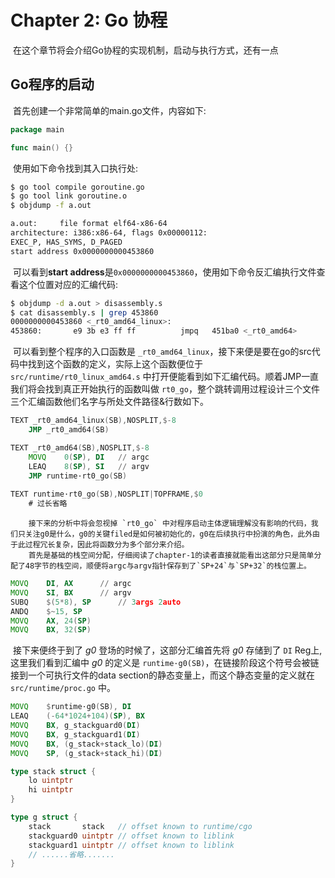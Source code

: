 # Chapter 2: Go 协程

​		在这个章节将会介绍Go协程的实现机制，启动与执行方式，还有一点

## Go程序的启动

​		首先创建一个非常简单的main.go文件，内容如下:

```go
package main

func main() {}
```

​		使用如下命令找到其入口执行处:

```bash
$ go tool compile goroutine.go
$ go tool link goroutine.o
$ objdump -f a.out

a.out:     file format elf64-x86-64
architecture: i386:x86-64, flags 0x00000112:
EXEC_P, HAS_SYMS, D_PAGED
start address 0x0000000000453860	
```

​		可以看到**start address**是`0x0000000000453860`，使用如下命令反汇编执行文件查看这个位置对应的汇编代码:

```bash
$ objdump -d a.out > disassembly.s 
$ cat disassembly.s | grep 453860
0000000000453860 <_rt0_amd64_linux>:
453860:       e9 3b e3 ff ff          jmpq   451ba0 <_rt0_amd64>
```

​    	可以看到整个程序的入口函数是 `_rt0_amd64_linux`，接下来便是要在go的src代码中找到这个函数的定义，实际上这个函数便位于 `src/runtime/rt0_linux_amd64.s` 中打开便能看到如下汇编代码。顺着JMP一直我们将会找到真正开始执行的函数叫做 `rt0_go`，整个跳转调用过程设计三个文件三个汇编函数他们名字与所处文件路径&行数如下。

```asm
TEXT _rt0_amd64_linux(SB),NOSPLIT,$-8
	JMP	_rt0_amd64(SB)

TEXT _rt0_amd64(SB),NOSPLIT,$-8
	MOVQ	0(SP), DI	// argc
	LEAQ	8(SP), SI	// argv
	JMP	runtime·rt0_go(SB)
	
TEXT runtime·rt0_go(SB),NOSPLIT|TOPFRAME,$0
	# 过长省略
```

 		接下来的分析中将会忽视掉 `rt0_go` 中对程序启动主体逻辑理解没有影响的代码，我们只关注g0是什么，g0的关键filed是如何被初始化的，g0在后续执行中扮演的角色，此外由于此过程冗长复杂，因此将函数分为多个部分来介绍。
		首先是基础的栈空间分配，仔细阅读了chapter-1的读者直接就能看出这部分只是简单分配了48字节的栈空间，顺便将argc与argv指针保存到了`SP+24`与`SP+32`的栈位置上。

```asm
MOVQ	DI, AX		// argc
MOVQ	SI, BX		// argv
SUBQ	$(5*8), SP		// 3args 2auto
ANDQ	$~15, SP
MOVQ	AX, 24(SP)
MOVQ	BX, 32(SP)
```

​    	接下来便终于到了 *g0* 登场的时候了，这部分汇编首先将 *g0* 存储到了 `DI` Reg上, 这里我们看到汇编中 *g0* 的定义是 `runtime·g0(SB)`，在链接阶段这个符号会被链接到一个可执行文件的data section的静态变量上，而这个静态变量的定义就在 `src/runtime/proc.go` 中。

```asm
MOVQ	$runtime·g0(SB), DI
LEAQ	(-64*1024+104)(SP), BX
MOVQ	BX, g_stackguard0(DI)
MOVQ	BX, g_stackguard1(DI)
MOVQ	BX, (g_stack+stack_lo)(DI)
MOVQ	SP, (g_stack+stack_hi)(DI)
```

```go
type stack struct {
    lo uintptr
    hi uintptr
}

type g struct {
    stack       stack   // offset known to runtime/cgo
    stackguard0 uintptr // offset known to liblink
    stackguard1 uintptr // offset known to liblink
    // ......省略.......
}
```

